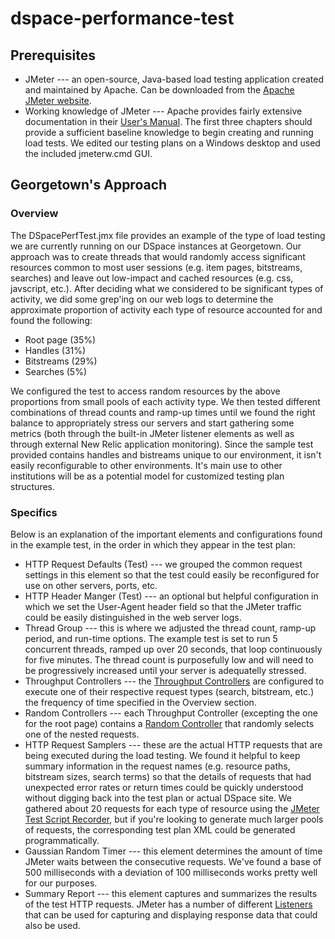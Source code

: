 # dspace-performance-test
## Prerequisites
- JMeter --- an open-source, Java-based load testing application created and maintained by Apache. Can be downloaded from the [Apache JMeter website](https://jmeter.apache.org/download_jmeter.cgi).
- Working knowledge of JMeter --- Apache provides fairly extensive documentation in their [User's Manual](https://jmeter.apache.org/usermanual/index.html). The first three chapters should provide a sufficient baseline knowledge to begin creating and running load tests. We edited our testing plans on a Windows desktop and used the included jmeterw.cmd GUI.

## Georgetown's Approach
### Overview
The DSpacePerfTest.jmx file provides an example of the type of load testing we are currently running on our DSpace instances at Georgetown. Our approach was to create threads that would randomly access significant resources common to most user sessions (e.g. item pages, bitstreams, searches) and leave out low-impact and cached resources (e.g. css, javscript, etc.). After deciding what we considered to be significant types of activity, we did some grep'ing on our web logs to determine the approximate proportion of activity each type of resource accounted for and found the following:
- Root page (35%)
- Handles (31%)
- Bitstreams (29%)
- Searches (5%)

We configured the test to access random resources by the above proportions from small pools of each activity type. We then tested different combinations of thread counts and ramp-up times until we found the right balance to appropriately stress our servers and start gathering some metrics (both through the built-in JMeter listener elements as well as through external New Relic application monitoring). Since the sample test provided contains handles and bistreams unique to our environment, it isn't easily reconfigurable to other environments. It's main use to other institutions will be as a potential model for customized testing plan structures.

### Specifics
Below is an explanation of the important elements and configurations found in the example test, in the order in which they appear in the test plan:
- HTTP Request Defaults (Test) --- we grouped the common request settings in this element so that the test could easily be reconfigured for use on other servers, ports, etc.
- HTTP Header Manger (Test) --- an optional but helpful configuration in which we set the User-Agent header field so that the JMeter traffic could be easily distinguished in the web server logs.
- Thread Group --- this is where we adjusted the thread count, ramp-up period, and run-time options. The example test is set to run 5 concurrent threads, ramped up over 20 seconds, that loop continuously for five minutes. The thread count is purposefully low and will need to be progressively increased until your server is adequatelly stressed.
- Throughput Controllers --- the [Throughput Controllers](https://jmeter.apache.org/usermanual/component_reference.html#Throughput_Controller) are configured to execute one of their respective request types (search, bitstream, etc.) the frequency of time specified in the Overview section.
- Random Controllers --- each Throughput Controller (excepting the one for the root page) contains a [Random Controller](https://jmeter.apache.org/usermanual/component_reference.html#Random_Controller) that randomly selects one of the nested requests.
- HTTP Request Samplers --- these are the actual HTTP requests that are being executed during the load testing. We found it helpful to keep summary information in the request names (e.g. resource paths, bitstream sizes, search terms) so that the details of requests that had unexpected error rates or return times could be quickly understood without digging back into the test plan or actual DSpace site. We gathered about 20 requests for each type of resource using the [JMeter Test Script Recorder](https://jmeter.apache.org/usermanual/jmeter_proxy_step_by_step.pdf), but if you're looking to generate much larger pools of requests, the corresponding test plan XML could be generated programmatically.
- Gaussian Random Timer --- this element determines the amount of time JMeter waits between the consecutive requests. We've found a base of 500 milliseconds with a deviation of 100 milliseconds works pretty well for our purposes.
- Summary Report --- this element captures and summarizes the results of the test HTTP requests. JMeter has a number of different [Listeners](https://jmeter.apache.org/usermanual/component_reference.html#listeners) that can be used for capturing and displaying response data that could also be used.
